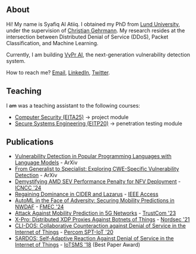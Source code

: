 ## About

Hi! My name is Syafiq Al Atiiq. I obtained my PhD from [Lund University](https://www.lunduniversity.lu.se/), under the supervision of [Christian Gehrmann](https://portal.research.lu.se/en/persons/christian-gehrmann). My research resides at the intersection between Distributed Denial of Service (DDoS), Packet Classification, and Machine Learning.

Currently, I am building [VyPr AI](https://vyprai.net/), the next-generation vulnerability detection system.

How to reach me? [Email](mailto:syafiq@vyprai.net), [LinkedIn](https://www.linkedin.com/in/atiiq/), [Twitter](https://twitter.com/0xSYFQ).

## Teaching

I ~~am~~ was a teaching assistant to the following courses:
- [Computer Security (EITA25)](https://kurser.lth.se/kursplaner/21_22%20eng/EITA25.html) -> project module
- [Secure Systems Engineering (EITP20)](https://kurser.lth.se/kursplaner/21_22%20eng/EITP20.html) -> penetration testing module

## Publications

- [Vulnerability Detection in Popular Programming Languages with Language Models](https://arxiv.org/abs/2412.15905) - ArXiv
- [From Generalist to Specialist: Exploring CWE-Specific Vulnerability Detection](https://arxiv.org/abs/2408.02329) - ArXiv
- [Demystifying AMD SEV Performance Penalty for NFV Deployment](https://arxiv.org/abs/2408.02212) - [ICNCC '24](https://www.icncc.org/index.html)
- [Regaining Dominance in CIDER and Lazarus](https://ieeexplore.ieee.org/document/10664436) - [IEEE Access](https://ieeeaccess.ieee.org/)
- [AutoML in the Face of Adversity: Securing Mobility Predictions in NWDAF](https://ieeexplore.ieee.org/document/10710314) - [FMEC '24](https://emergingtechnet.org/FMEC2024/)
- [Attack Against Mobility Prediction in 5G Networks](https://ieeexplore.ieee.org/abstract/document/10538840) - [TrustCom '23](https://hpcn.exeter.ac.uk/trustcom2023/)
- [X-Pro: Distributed XDP Proxies Against Botnets of Things](https://link.springer.com/chapter/10.1007/978-3-030-91625-1_4) - [Nordsec '21](https://events.tuni.fi/nordsec2021/)
- [CLI-DOS: Collaborative Counteraction against Denial of Service in the Internet of Things](https://ieeexplore.ieee.org/abstract/document/9156207) - [Percom SPT-IoT '20](https://staff.itee.uq.edu.au/jaga/proceedings/percomworkshops2020/spt-iot2020.html)
- [SARDOS: Self-Adaptive Reaction Against Denial of Service in the Internet of Things](https://ieeexplore.ieee.org/abstract/document/8554819) - [IoTSMS '18](https://emergingtechnet.org/IoTSMS2018/) (Best Paper Award)

<!---google-site-verification: googleb7737efa833c6271.html--->
